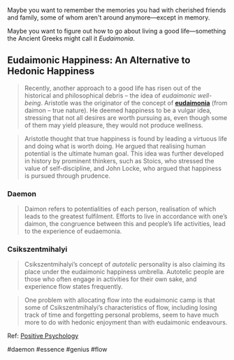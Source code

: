 Maybe you want to remember the memories you had with cherished friends and family, some of whom aren't around anymore—except in memory. 

Maybe you want to figure out how to go about living a good life—something the Ancient Greeks might call it *Eudaimonia*.

## Eudaimonic Happiness: An Alternative to Hedonic Happiness

>Recently, another approach to a good life has risen out of the historical and philosophical debris – the idea of _eudaimonic well-being_. Aristotle was the originator of the concept of [**eudaimonia**](http://positivepsychology.org.uk/psychological-adoption-eudaimonia/) (from daimon – true nature). He deemed happiness to be a vulgar idea, stressing that not all desires are worth pursuing as, even though some of them may yield pleasure, they would not produce wellness.

>Aristotle thought that true happiness is found by leading a virtuous life and doing what is worth doing. He argued that realising human potential is the ultimate human goal. This idea was further developed in history by prominent thinkers, such as Stoics, who stressed the value of self-discipline, and John Locke, who argued that happiness is pursued through prudence.

### Daemon

>Daimon refers to potentialities of each person, realisation of which leads to the greatest fulfilment. Efforts to live in accordance with one’s daimon, the congruence between this and people’s life activities, lead to the experience of eudaemonia.

### Csikszentmihalyi

>Csikszentmihalyi’s concept of _autotelic_ personality is also claiming its place under the eudaimonic happiness umbrella. Autotelic people are those who often engage in activities for their own sake, and experience flow states frequently.

>One problem with allocating flow into the eudaimonic camp is that some of Csikszentmihalyi’s characteristics of flow, including losing track of time and forgetting personal problems, seem to have much more to do with hedonic enjoyment than with eudaimonic endeavours.

Ref: [Positive Psychology](http://positivepsychology.org.uk/the-concept-of-eudaimonic-well-being/)

#daemon #essence #genius #flow
